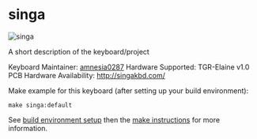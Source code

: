# singa

![singa](https://i.imgur.com/VVO27Tr.jpg)

A short description of the keyboard/project

Keyboard Maintainer: [amnesia0287](https://github.com/amnesia0287)
Hardware Supported: TGR-Elaine v1.0 PCB
Hardware Availability: http://singakbd.com/

Make example for this keyboard (after setting up your build environment):

    make singa:default

See [build environment setup](https://docs.qmk.fm/build_environment_setup.html) then the [make instructions](https://docs.qmk.fm/make_instructions.html) for more information.

